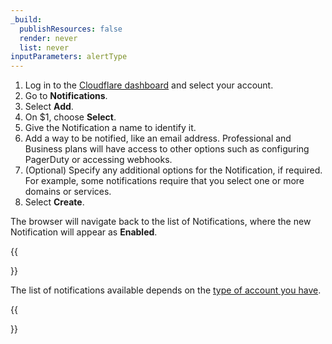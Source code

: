 ```yaml
---
_build:
  publishResources: false
  render: never
  list: never
inputParameters: alertType
---
```


1. Log in to the [Cloudflare dashboard](https://dash.cloudflare.com/login) and select your account.
2. Go to **Notifications**.
3. Select **Add**.
3. On $1, choose **Select**.
4. Give the Notification a name to identify it.
5. Add a way to be notified, like an email address. Professional and Business plans will have access to other options such as configuring PagerDuty or accessing webhooks.
6. (Optional) Specify any additional options for the Notification, if required. For example, some notifications require that you select one or more domains or services.
7. Select **Create**.

The browser will navigate back to the list of Notifications, where the new Notification will appear as **Enabled**.

{{<Aside type="note">}}

The list of notifications available depends on the [type of account you have](/fundamentals/notifications/notification-available/).

{{</Aside>}}